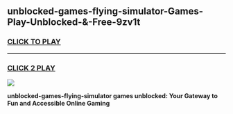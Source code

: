 
## unblocked-games-flying-simulator-Games-Play-Unblocked-&-Free-9zv1t
<h3>
<a href="https://premium76.site?title=unblocked-games-flying-simulator&ref=24A">CLICK TO PLAY</a></h3>
<hr>

<h3>
<a href="https://premium76.site?title=unblocked-games-flying-simulator&ref=24A">CLICK 2 PLAY</a>
  
</h3>

<a href="https://premium76.site?title=unblocked-games-flying-simulator&ref=24A"><img src="https://clearcache.store/games.png"></a>


**unblocked-games-flying-simulator games unblocked: Your Gateway to Fun and Accessible Online Gaming**
